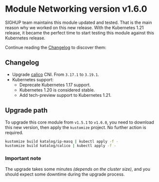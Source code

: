 # Module Networking version v1.6.0

SIGHUP team maintains this module updated and tested. That is the main reason why we worked on this new release.
With the Kubernetes 1.21 release, it became the perfect time to start testing this module against this Kubernetes
release.

Continue reading the [Changelog](#changelog) to discover them:

## Changelog

- Upgrade [calico](../../katalog/calico) CNI. From `3.17.1` to `3.19.1`.
- Kubernetes support:
  - Deprecate Kubernetes 1.17 support.
  - Kubernetes 1.20 is considered stable.
  - Add tech-preview support to Kubernetes 1.21.

## Upgrade path

To upgrade this core module from `v1.5.1` to `v1.6.0`, you need to download this new version, then apply the
`kustomize` project. No further action is required.

```bash
kustomize build katalog/ip-masq | kubectl apply -f -
kustomize build katalog/calico | kubectl apply -f -
```

### Important note

The upgrade takes some minutes *(depends on the cluster size)*,
and you should expect some downtime during the upgrade process.
